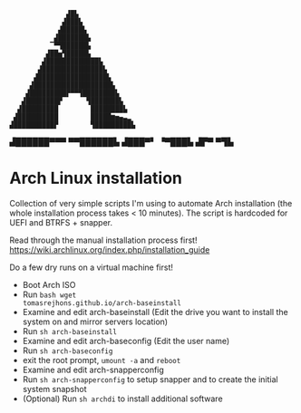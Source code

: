                   ▟█▙
                 ▟███▙
                ▟█████▙
               ▟███████▙
              ▔▀▜██████▙
             ▟██▅▜█████▙
            ▟█████████████▙
           ▟███████████████▙
          ▟█████████████████▙
         ▟███████████████████▙
        ▟█████████▛▀▀▜████████▙
       ▟████████▛      ▜███████▙
      ▟█████████        ████████▙
     ▟██████████        █████▆▅▄▃▂
    ▟██████████▛        ▜█████████▙
   ▟██████▀▀▀              ▀▀██████▙
  ▟███▀▘                       ▝▀███▙
 ▟▛▀                               ▀▜▙

# Arch Linux installation

Collection of very simple scripts I'm using to automate Arch installation (the whole installation process takes < 10 minutes). The script is hardcoded for UEFI and BTRFS + snapper.

Read through the manual installation process first! https://wiki.archlinux.org/index.php/installation_guide

Do a few dry runs on a virtual machine first!

- Boot Arch ISO
- Run <code>bash wget tomasrejhons.github.io/arch-baseinstall</code>
- Examine and edit arch-baseinstall (Edit the drive you want to install the system on and mirror servers location)
- Run <code>sh arch-baseinstall</code>
- Examine and edit arch-baseconfig (Edit the user name)
- Run <code>sh arch-baseconfig</code>
- exit the root prompt, <code>umount -a</code> and <code>reboot</code>
- Examine and edit arch-snapperconfig
- Run <code>sh arch-snapperconfig</code> to setup snapper and to create the initial system snapshot
- (Optional) Run <code>sh archdi</code> to install additional software

